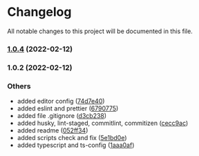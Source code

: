 # Changelog

All notable changes to this project will be documented in this file.

### [1.0.4](https://github.com/gravinawilliam/template-nodejs-any_framework-clean_architecture/compare/v1.0.2...v1.0.4) (2022-02-12)

### 1.0.2 (2022-02-12)

### Others

- added editor config ([74d7e40](https://github.com/gravinawilliam/template-nodejs-any_framework-clean_architecture/commit/74d7e402a048198f71f413eb0fb091e1553d0341))
- added eslint and prettier ([6790775](https://github.com/gravinawilliam/template-nodejs-any_framework-clean_architecture/commit/6790775e9a4a40094634ceabf2a75dc0741a5a3f))
- added file .gitignore ([d3cb238](https://github.com/gravinawilliam/template-nodejs-any_framework-clean_architecture/commit/d3cb238dc80a82885c639942338cde148fab527f))
- added husky, lint-staged, commitlint, commitizen ([cecc9ac](https://github.com/gravinawilliam/template-nodejs-any_framework-clean_architecture/commit/cecc9ac49eed55f0393bcead0f53795eee207684))
- added readme ([052ff34](https://github.com/gravinawilliam/template-nodejs-any_framework-clean_architecture/commit/052ff34624b856c8566f89e3a7fe8b0f683f4cf7))
- added scripts check and fix ([5e1bd0e](https://github.com/gravinawilliam/template-nodejs-any_framework-clean_architecture/commit/5e1bd0ebde0a802cd7b5dd774d779f8f7f976b76))
- added typescript and ts-config ([1aaa0af](https://github.com/gravinawilliam/template-nodejs-any_framework-clean_architecture/commit/1aaa0afae98ea4c1c7e234a103e6e616600d3154))
